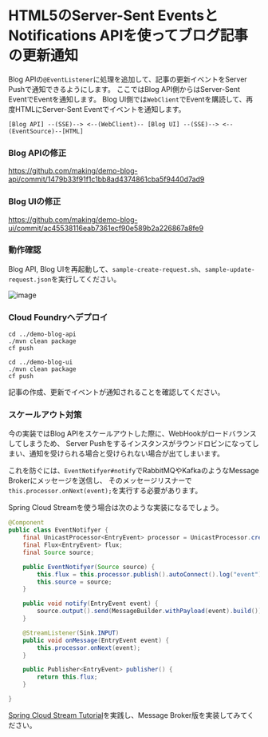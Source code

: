 # HTML5のServer-Sent EventsとNotifications APIを使ってブログ記事の更新通知

Blog APIの`@EventListener`に処理を追加して、記事の更新イベントをServer Pushで通知できるようにします。
ここではBlog API側からはServer-Sent EventでEventを通知します。
Blog UI側では`WebClient`でEventを購読して、再度HTMLにServer-Sent Eventでイベントを通知します。

```
[Blog API] --(SSE)--> <--(WebClient)-- [Blog UI] --(SSE)--> <--(EventSource)--[HTML]
```

### Blog APIの修正

https://github.com/making/demo-blog-api/commit/1479b33f91f1c1bb8ad4374861cba5f9440d7ad9

### Blog UIの修正

https://github.com/making/demo-blog-ui/commit/ac45538116eab7361ecf90e589b2a226867a8fe9

### 動作確認

Blog API, Blog UIを再起動して、`sample-create-request.sh`、`sample-update-request.json`を実行してください。

![image](https://user-images.githubusercontent.com/106908/35485244-1fdca908-04a0-11e8-8842-847101649c52.png)

### Cloud Foundryへデプロイ


```
cd ../demo-blog-api
./mvn clean package
cf push

cd ../demo-blog-ui
./mvn clean package
cf push
```

記事の作成、更新でイベントが通知されることを確認してください。

### スケールアウト対策

今の実装ではBlog APIをスケールアウトした際に、WebHookがロードバランスしてしまうため、
Server Pushをするインスタンスがラウンドロビンになってしまい、通知を受けられる場合と受けられない場合が出てしまいます。

これを防ぐには、`EventNotifyer#notify`でRabbitMQやKafkaのようなMessage Brokerにメッセージを送信し、
そのメッセージリスナーで`this.processor.onNext(event);`を実行する必要があります。


Spring Cloud Streamを使う場合は次のような実装になるでしょう。

``` java
@Component
public class EventNotifyer {
	final UnicastProcessor<EntryEvent> processor = UnicastProcessor.create();
	final Flux<EntryEvent> flux;
	final Source source;

	public EventNotifyer(Source source) {
		this.flux = this.processor.publish().autoConnect().log("event").share();
		this.source = source;
	}

	public void notify(EntryEvent event) {
		source.output().send(MessageBuilder.withPayload(event).build());
	}

	@StreamListener(Sink.INPUT)
	public void onMessage(EntryEvent event) {
		this.processor.onNext(event);
	}

	public Publisher<EntryEvent> publisher() {
		return this.flux;
	}

}
```


[Spring Cloud Stream Tutorial](https://github.com/Pivotal-Japan/spring-cloud-stream-tutorial)を実践し、Message Broker版を実装してみてください。

